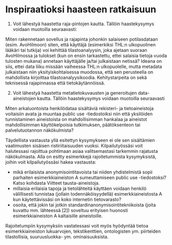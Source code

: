 Inspiraatioksi haasteen ratkaisuun
==================================

1. Voit lähestyä haastetta raja-pintojen kautta. Tällöin haastekysymys voidaan
muotoilla seuraavasti:

Miten rakennetaan sovellus ja rajapinta johonkin salaiseen potilasdataan (esim.
AvoHilmoon) siten, että käyttäjä (esimerkiksi THL:n ulkopuolinen lääkäri tai
tutkija) voi kehittää tilastoanalyysin, joka ajetaan suoraan AvoHilmossa ja
tulokset (kun on ensin tarkastettu, ettei salaisia tietoja vuoda tulosten
mukana) annetaan käyttäjälle ja/tai julkaistaan netissä? Ideana on siis, ettei
data liiku missään vaiheessa THL:n ulkopuolelle, mutta metadata julkaistaan
niin yksityiskohtaisessa muodossa, että sen perusteella on mahdollista
kirjoittaa tilastoanalyysikoodia. Kehitystarpeita on sekä teknisessä
rajapinnassa että tietokäytännöissä.


2. Voit lähestyä haastetta metatietokuvausten ja generoitujen data-aineistojen
kautta. Tällöin haastekysymys voidaan muotoilla seuraavasti

Miten arkaluontoista henkilödataa sisältäviä rekisteri- ja tietoaineistoja
voitaisiin avata ja muuntaa public use -tiedostoiksi niin että yksilöiden
tunnistaminen aineistoista on mahdollisimman hankalaa ja aineistot
mahdollisimman käyttökelpoisia tutkimuksen, päätöksenteon tai palvelutuotannon
näkökulmista? 


Täydellista vastausta yllä esitettyn kysymykseen ei ole sen sisältämien
vaatimusten sisäisen ristiriitaisuuden vuoksi. Kilpailutyössäsi voit
halutessasi rajoittua pohtimaan asiaa valitsemastasi tarkemmin rajatusta
näkökulmasta. Alla on esitty esimerkkejä rajoitetummista kysymyksistä, joihin
voit kilpailutyössäsi hakea vastausta:

- mikä erilaisista anonymisointitavoista tai niiden yhdistelmistä sopii
parhaiten esimerkkiaineiston A sumeuttamiseen public use -tiedostoksi?
Katso kohdasta Viitteet tausta-aineistoja.
- millaisia erilaisia tapoja ja tietolähteitä käyttäen voidaan henkilö
välillisesti tunnistaa (jollain todennäköisyydellä) esimerkkiaineistosta A
kun käytettävissäsi on koko internetin tietovarasto?
- osoita, että jokin tai jotkin standardinanonymisointitekniikoista (joita
kuvattu mm. lähteessä [2]) soveltuu erityisen huonosti esimerkkiaineiston
A kaltaisille aineistoille.

Rajoitetumpiin kysymyksiin vastatessasi voit myös hyödyntää tietoa
esimerkkiaineiston lukuarvojen, tekstikenttien, ontologisten ym. piirteiden
tilastollisia, suuruusluokka- ym. ominaisuuksista. 
